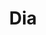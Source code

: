 ---
title: "Dia"
url: /ciudad-autonoma-de-buenos-aires/dia-avenida-cabildo-4/
shop: supermercado
---